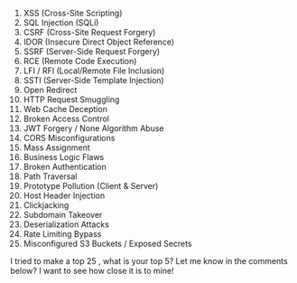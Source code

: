 

1. XSS (Cross-Site Scripting)
2. SQL Injection (SQLi)
3. CSRF (Cross-Site Request Forgery)
4. IDOR (Insecure Direct Object Reference)
5. SSRF (Server-Side Request Forgery)
6. RCE (Remote Code Execution)
7. LFI / RFI (Local/Remote File Inclusion)
8. SSTI (Server-Side Template Injection)
9. Open Redirect
10. HTTP Request Smuggling
11. Web Cache Deception
12. Broken Access Control
13. JWT Forgery / None Algorithm Abuse
14. CORS Misconfigurations
15. Mass Assignment
16. Business Logic Flaws
17. Broken Authentication
18. Path Traversal
19. Prototype Pollution (Client & Server)
20. Host Header Injection
21. Clickjacking
22. Subdomain Takeover
23. Deserialization Attacks
24. Rate Limiting Bypass
25. Misconfigured S3 Buckets / Exposed Secrets

I tried to make a top 25 , what is your top 5? Let me know in the comments below? I want to see how close it is to mine!
